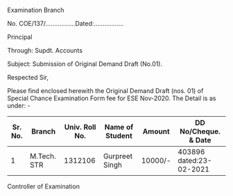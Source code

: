 Examination Branch


No. COE/137/.................Dated:.................

Principal

Through: Supdt. Accounts

Subject:  Submission of Original Demand Draft (No.01).


Respected Sir,

Please find enclosed herewith the Original Demand Draft (nos. 01) of Special Chance Examination Form fee for ESE Nov-2020. The Detail is as under: -

| Sr. No. | Branch | Univ. Roll No. | Name of Student    | Amount  | DD No/Cheque. & Date |
| ------- | ------ | -------------- | ------------------ | ------- | -------------------- |
| 1       | M.Tech. STR   | 1312106        | Gurpreet Singh | 10000/- | 403896 dated:23-02-2021                |


Controller of Examination
